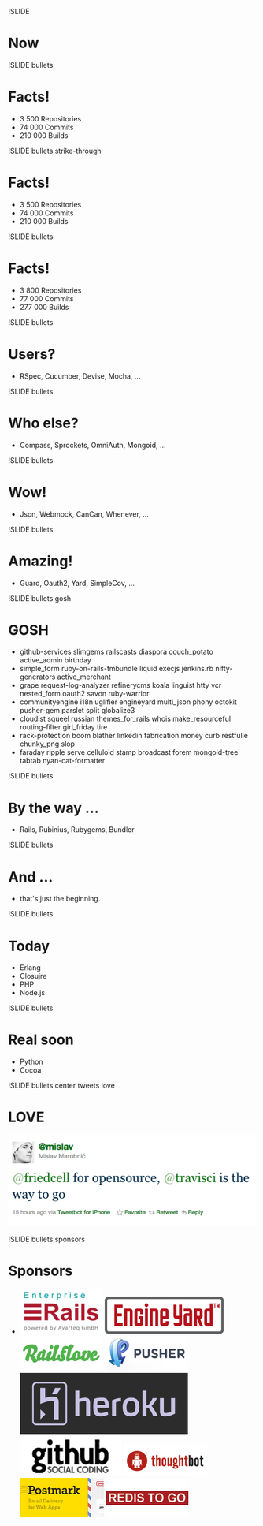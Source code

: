 !SLIDE
# Now

!SLIDE bullets
# Facts!
* 3 500 Repositories
* 74 000 Commits
* 210 000 Builds

!SLIDE bullets strike-through
# Facts!
* 3 500 Repositories
* 74 000 Commits
* 210 000 Builds

!SLIDE bullets
# Facts!
* 3 800 Repositories
* 77 000 Commits
* 277 000 Builds

!SLIDE bullets
# Users?
* RSpec, Cucumber, Devise, Mocha, ...

!SLIDE bullets
# Who else?
* Compass, Sprockets, OmniAuth, Mongoid, ...

!SLIDE bullets
# Wow!
* Json, Webmock, CanCan, Whenever, ...

!SLIDE bullets
# Amazing!
* Guard, Oauth2, Yard, SimpleCov, ...

!SLIDE bullets gosh
# GOSH
* github-services slimgems railscasts diaspora couch\_potato active\_admin birthday
* simple\_form ruby-on-rails-tmbundle liquid execjs jenkins.rb nifty-generators active\_merchant
* grape request-log-analyzer refinerycms koala linguist htty vcr nested_form oauth2 savon ruby-warrior
* communityengine i18n uglifier engineyard multi_json phony octokit pusher-gem parslet split globalize3
* cloudist squeel russian themes\_for\_rails whois make_resourceful routing-filter girl\_friday tire
* rack-protection boom blather linkedin fabrication money curb restfulie chunky_png slop
* faraday ripple serve celluloid stamp broadcast forem mongoid-tree tabtab nyan-cat-formatter

!SLIDE bullets
# By the way ...
* Rails, Rubinius, Rubygems, Bundler

!SLIDE bullets
# And ...
* that's just the beginning.

!SLIDE bullets
# Today
* Erlang
* Closujre
* PHP
* Node.js

!SLIDE bullets
# Real soon
* Python
* Cocoa

!SLIDE bullets center tweets love
# LOVE
![img](../images/tweets/mislav.png)

!SLIDE bullets sponsors
# Sponsors
* ![er](../images/banners/enterprise-rails.png)
  ![ey](../images/banners/engineyard.png)
  ![rl](../images/banners/railslove.png)
  ![ps](../images/banners/pusher.png)
  ![rl](../images/banners/heroku.png)
  ![rl](../images/banners/github.png)
  ![rl](../images/banners/thoughtbot.png)
  ![pm](../images/banners/postmark.png)
  ![re](../images/banners/redistogo.png)


